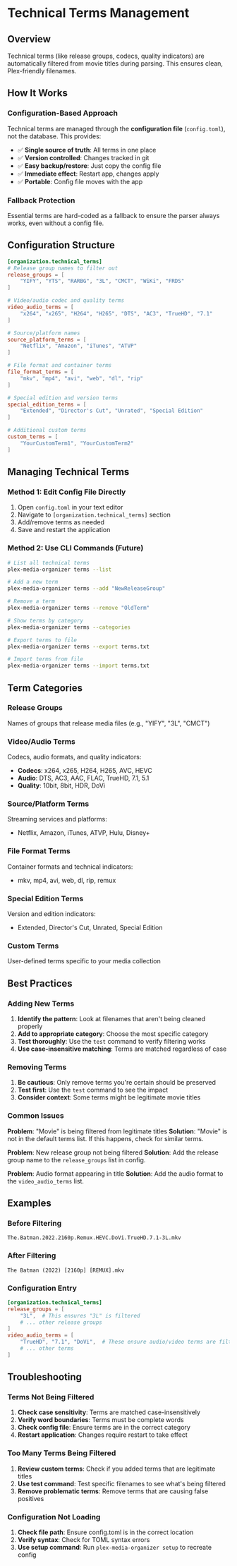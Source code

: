 # Technical Terms Management

## Overview

Technical terms (like release groups, codecs, quality indicators) are automatically filtered from movie titles during parsing. This ensures clean, Plex-friendly filenames.

## How It Works

### Configuration-Based Approach

Technical terms are managed through the **configuration file** (`config.toml`), not the database. This provides:

- ✅ **Single source of truth**: All terms in one place
- ✅ **Version controlled**: Changes tracked in git
- ✅ **Easy backup/restore**: Just copy the config file
- ✅ **Immediate effect**: Restart app, changes apply
- ✅ **Portable**: Config file moves with the app

### Fallback Protection

Essential terms are hard-coded as a fallback to ensure the parser always works, even without a config file.

## Configuration Structure

```toml
[organization.technical_terms]
# Release group names to filter out
release_groups = [
    "YIFY", "YTS", "RARBG", "3L", "CMCT", "WiKi", "FRDS"
]

# Video/audio codec and quality terms
video_audio_terms = [
    "x264", "x265", "H264", "H265", "DTS", "AC3", "TrueHD", "7.1"
]

# Source/platform names
source_platform_terms = [
    "Netflix", "Amazon", "iTunes", "ATVP"
]

# File format and container terms
file_format_terms = [
    "mkv", "mp4", "avi", "web", "dl", "rip"
]

# Special edition and version terms
special_edition_terms = [
    "Extended", "Director's Cut", "Unrated", "Special Edition"
]

# Additional custom terms
custom_terms = [
    "YourCustomTerm1", "YourCustomTerm2"
]
```

## Managing Technical Terms

### Method 1: Edit Config File Directly

1. Open `config.toml` in your text editor
2. Navigate to `[organization.technical_terms]` section
3. Add/remove terms as needed
4. Save and restart the application

### Method 2: Use CLI Commands (Future)

```bash
# List all technical terms
plex-media-organizer terms --list

# Add a new term
plex-media-organizer terms --add "NewReleaseGroup"

# Remove a term
plex-media-organizer terms --remove "OldTerm"

# Show terms by category
plex-media-organizer terms --categories

# Export terms to file
plex-media-organizer terms --export terms.txt

# Import terms from file
plex-media-organizer terms --import terms.txt
```

## Term Categories

### Release Groups
Names of groups that release media files (e.g., "YIFY", "3L", "CMCT")

### Video/Audio Terms
Codecs, audio formats, and quality indicators:
- **Codecs**: x264, x265, H264, H265, AVC, HEVC
- **Audio**: DTS, AC3, AAC, FLAC, TrueHD, 7.1, 5.1
- **Quality**: 10bit, 8bit, HDR, DoVi

### Source/Platform Terms
Streaming services and platforms:
- Netflix, Amazon, iTunes, ATVP, Hulu, Disney+

### File Format Terms
Container formats and technical indicators:
- mkv, mp4, avi, web, dl, rip, remux

### Special Edition Terms
Version and edition indicators:
- Extended, Director's Cut, Unrated, Special Edition

### Custom Terms
User-defined terms specific to your media collection

## Best Practices

### Adding New Terms

1. **Identify the pattern**: Look at filenames that aren't being cleaned properly
2. **Add to appropriate category**: Choose the most specific category
3. **Test thoroughly**: Use the `test` command to verify filtering works
4. **Use case-insensitive matching**: Terms are matched regardless of case

### Removing Terms

1. **Be cautious**: Only remove terms you're certain should be preserved
2. **Test first**: Use the `test` command to see the impact
3. **Consider context**: Some terms might be legitimate movie titles

### Common Issues

**Problem**: "Movie" is being filtered from legitimate titles
**Solution**: "Movie" is not in the default terms list. If this happens, check for similar terms.

**Problem**: New release group not being filtered
**Solution**: Add the release group name to the `release_groups` list in config.

**Problem**: Audio format appearing in title
**Solution**: Add the audio format to the `video_audio_terms` list.

## Examples

### Before Filtering
```
The.Batman.2022.2160p.Remux.HEVC.DoVi.TrueHD.7.1-3L.mkv
```

### After Filtering
```
The Batman (2022) [2160p] [REMUX].mkv
```

### Configuration Entry
```toml
[organization.technical_terms]
release_groups = [
    "3L",  # This ensures "3L" is filtered
    # ... other release groups
]
video_audio_terms = [
    "TrueHD", "7.1", "DoVi",  # These ensure audio/video terms are filtered
    # ... other terms
]
```

## Troubleshooting

### Terms Not Being Filtered

1. **Check case sensitivity**: Terms are matched case-insensitively
2. **Verify word boundaries**: Terms must be complete words
3. **Check config file**: Ensure terms are in the correct category
4. **Restart application**: Changes require restart to take effect

### Too Many Terms Being Filtered

1. **Review custom terms**: Check if you added terms that are legitimate titles
2. **Use test command**: Test specific filenames to see what's being filtered
3. **Remove problematic terms**: Remove terms that are causing false positives

### Configuration Not Loading

1. **Check file path**: Ensure config.toml is in the correct location
2. **Verify syntax**: Check for TOML syntax errors
3. **Use setup command**: Run `plex-media-organizer setup` to recreate config
